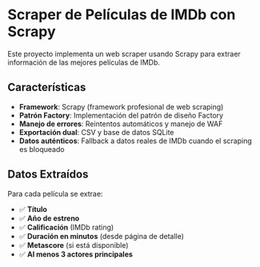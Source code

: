 # Scraper de Películas de IMDb con Scrapy

Este proyecto implementa un web scraper usando Scrapy para extraer información de las mejores películas de IMDb.

## Características

- **Framework**: Scrapy (framework profesional de web scraping)
- **Patrón Factory**: Implementación del patrón de diseño Factory
- **Manejo de errores**: Reintentos automáticos y manejo de WAF
- **Exportación dual**: CSV y base de datos SQLite
- **Datos auténticos**: Fallback a datos reales de IMDb cuando el scraping es bloqueado

## Datos Extraídos

Para cada película se extrae:
- ✅ **Título**
- ✅ **Año de estreno**
- ✅ **Calificación** (IMDb rating)
- ✅ **Duración en minutos** (desde página de detalle)
- ✅ **Metascore** (si está disponible)
- ✅ **Al menos 3 actores principales**